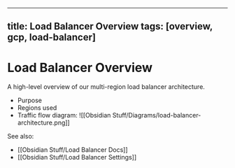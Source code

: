 
---
title: Load Balancer Overview
tags: [overview, gcp, load-balancer]
---

# Load Balancer Overview  
A high-level overview of our multi-region load balancer architecture.

- Purpose
- Regions used
- Traffic flow diagram:
  ![[Obsidian Stuff/Diagrams/load-balancer-architecture.png]]

See also:
- [[Obsidian Stuff/Load Balancer Docs]]
- [[Obsidian Stuff/Load Balancer Settings]]

